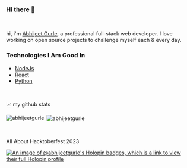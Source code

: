 ### Hi there 👋

<br />

hi, i'm [Abhijeet Gurle](https://www.linkedin.com/in/abhijeet-gurle-7b1286162/), a professional full-stack web developer. I love working on open source projects to challenge myself each & every day.

### Technologies I Am Good In
- [NodeJs](https://nodejs.org/en)
- [React](https://react.dev/)
- [Python](https://www.python.org/)

<br>

📈 my github stats

<p><img align="left"
    src="https://github-readme-stats.vercel.app/api/top-langs/?username=abhijeetgurle&layout=compact&hide=html"
    alt="abhijeetgurle" /></p>

<p>&nbsp;<img align="center" src="https://github-readme-stats.vercel.app/api?username=abhijeetgurle&show_icons=true"
    alt="abhijeetgurle" /></p>

<br>

<p>All About Hacktoberfest 2023 </p>

[![An image of @abhijeetgurle's Holopin badges, which is a link to view their full Holopin profile](https://holopin.me/abhijeetgurle)](https://holopin.io/@abhijeetgurle)
